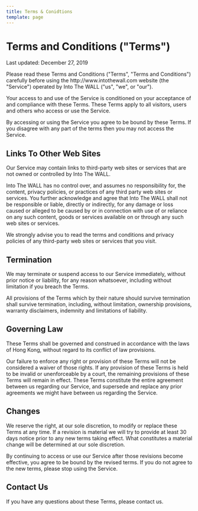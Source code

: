```yaml
---
title: Terms & Conidtions
template: page
---
```

<h1>Terms and Conditions ("Terms")</h1>

<p>Last updated: December 27, 2019</p>

<p>Please read these Terms and Conditions ("Terms", "Terms and Conditions") carefully before using the http://www.intothewall.com website (the "Service") operated by Into The WALL ("us", "we", or "our").</p>

<p>Your access to and use of the Service is conditioned on your acceptance of and compliance with these Terms. These Terms apply to all visitors, users and others who access or use the Service.</p>

<p>By accessing or using the Service you agree to be bound by these Terms. If you disagree with any part of the terms then you may not access the Service. </p>

<h2>Links To Other Web Sites</h2>

<p>Our Service may contain links to third-party web sites or services that are not owned or controlled by Into The WALL.</p>

<p>Into The WALL has no control over, and assumes no responsibility for, the content, privacy policies, or practices of any third party web sites or services. You further acknowledge and agree that Into The WALL shall not be responsible or liable, directly or indirectly, for any damage or loss caused or alleged to be caused by or in connection with use of or reliance on any such content, goods or services available on or through any such web sites or services.</p>

<p>We strongly advise you to read the terms and conditions and privacy policies of any third-party web sites or services that you visit.</p>

<h2>Termination</h2>

<p>We may terminate or suspend access to our Service immediately, without prior notice or liability, for any reason whatsoever, including without limitation if you breach the Terms.</p>

<p>All provisions of the Terms which by their nature should survive termination shall survive termination, including, without limitation, ownership provisions, warranty disclaimers, indemnity and limitations of liability.</p>

<h2>Governing Law</h2>

<p>These Terms shall be governed and construed in accordance with the laws of Hong Kong, without regard to its conflict of law provisions.</p>

<p>Our failure to enforce any right or provision of these Terms will not be considered a waiver of those rights. If any provision of these Terms is held to be invalid or unenforceable by a court, the remaining provisions of these Terms will remain in effect. These Terms constitute the entire agreement between us regarding our Service, and supersede and replace any prior agreements we might have between us regarding the Service.</p>

<h2>Changes</h2>

<p>We reserve the right, at our sole discretion, to modify or replace these Terms at any time. If a revision is material we will try to provide at least 30 days notice prior to any new terms taking effect. What constitutes a material change will be determined at our sole discretion.</p>

<p>By continuing to access or use our Service after those revisions become effective, you agree to be bound by the revised terms. If you do not agree to the new terms, please stop using the Service.</p>

<h2>Contact Us</h2>

<p>If you have any questions about these Terms, please contact us.</p>
